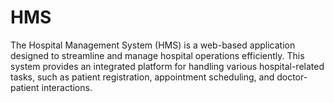 # HMS
The Hospital Management System (HMS) is a web-based application designed to streamline and manage hospital operations efficiently. This system provides an integrated platform for handling various hospital-related tasks, such as patient registration, appointment scheduling, and doctor-patient interactions. 
